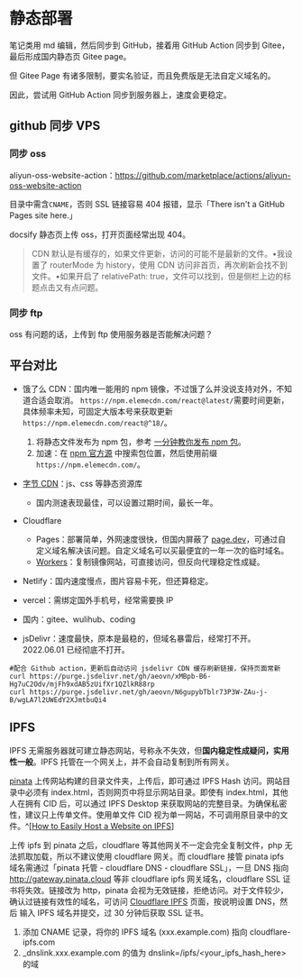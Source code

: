 # 静态部署

笔记类用 md 编辑，然后同步到 GitHub，接着用 GitHub Action 同步到 Gitee，最后形成国内静态页 Gitee page。

但 Gitee Page 有诸多限制，要实名验证，而且免费版是无法自定义域名的。

因此，尝试用 GitHub Action 同步到服务器上，速度会更稳定。

## github 同步 VPS

### 同步 oss

aliyun-oss-website-action：<https://github.com/marketplace/actions/aliyun-oss-website-action>

目录中需含`CNAME`，否则 SSL 链接容易 404 报错，显示「There isn't a GitHub Pages site here.」

docsify 静态页上传 oss，打开页面经常出现 404。

> CDN 默认是有缓存的，如果文件更新，访问的可能不是最新的文件。•我设置了 routerMode 为 history，使用 CDN 访问非首页，再次刷新会找不到文件。•如果开启了 relativePath: true，文件可以找到，但是侧栏上边的标题点击又有点问题。

### 同步 ftp

oss 有问题的话，上传到 ftp 使用服务器是否能解决问题？

## 平台对比

* 饿了么 CDN：国内唯一能用的 npm 镜像，不过饿了么并没说支持对外，不知道合适会取消。
  `https://npm.elemecdn.com/react@latest/`需要时间更新，具体频率未知，可固定大版本号来获取更新`https://npm.elemecdn.com/react@^18/`。
  1. 将静态文件发布为 npm 包，参考 [一分钟教你发布 npm 包](https://segmentfault.com/a/1190000023075167)。
  2. 加速：在 [npm 官方源](https://www.npmjs.com/) 中搜索包位置，然后使用前缀`https://npm.elemecdn.com/`。
* [字节 CDN](https://cdn.bytedance.com/)：js、css 等静态资源库
  * 国内测速表现最佳，可以设置过期时间，最长一年。
* Cloudflare
  * Pages：部署简单，外网速度很快，但国内屏蔽了 [page.dev](http://page.dev)，可通过自定义域名解决该问题。自定义域名可以买最便宜的一年一次的临时域名。
  * [Workers](https://www.notion.so/CloudFlare-Workers-a42b27820baf433b8ee45e71bd508f4a)：复制镜像网站，可直接访问，但反向代理稳定性成疑。
* Netlify：国内速度慢点，图片容易卡死，但还算稳定。
* vercel：需绑定国外手机号，经常需要换 IP
* 国内：gitee、wulihub、coding

* jsDelivr：速度最快，原本是最稳的，但域名暴雷后，经常打不开。2022.06.01 已经彻底不打开。

```shell
#配合 Github action，更新后自动访问 jsdelivr CDN 缓存刷新链接，保持页面常新
curl https://purge.jsdelivr.net/gh/aeovn/xMBpb-B6-Hg7uC2Odv/mjFh9xdAB5zUifXr1QZlkR88rp
curl https://purge.jsdelivr.net/gh/aeovn/N6gupybTblr73P3W-ZAu-j-B/wgLA7l2UWEdY2XJmtbuQi4
```

## IPFS

IPFS 无需服务器就可建立静态网站，号称永不失效，但**国内稳定性成疑问，实用性一般**。IPFS 托管在一个网关上，并不会自动复制到所有网关。

[pinata](https://pinata.cloud/) 上传网站构建的目录文件夹，上传后，即可通过 IPFS Hash 访问。网站目录中必须有 index.html，否则网页中将显示网站目录。即使有 index.html，其他人在拥有 CID 后，可以通过 IPFS Desktop 来获取网站的完整目录。为确保私密性，建议只上传单文件。使用单文件 CID 视为单一网站，不可调用原目录中的文件。^[[How to Easily Host a Website on IPFS](https://medium.com/pinata/how-to-easily-host-a-website-on-ipfs-9d842b5d6a01)]

上传 ipfs 到 pinata 之后，cloudflare 等其他网关不一定会完全复制文件，php 无法抓取加载，所以不建议使用 cloudflare 网关。而 cloudflare 接管 pinata ipfs 域名需通过「pinata 托管 - cloudflare DNS - cloudflare SSL」，一旦 DNS 指向 <http://gateway.pinata.cloud> 等非 cloudflare ipfs 网关域名，cloudflare SSL 证书将失效。链接改为 http，pinata 会视为无效链接，拒绝访问。对于文件较少，确认过链接有效性的域名，可访问 [Cloudflare IPFS](https://www.cloudflare.com/zh-cn/distributed-web-gateway/) 页面，按说明设置 DNS，然后 输入 IPFS 域名并提交，过 30 分钟后获取 SSL 证书。

1. 添加 CNAME 记录，将你的 IPFS 域名 (xxx.example.com) 指向 cloudflare-ipfs.com
2. _dnslink.xxx.example.com 的值为 dnslink=/ipfs/<your_ipfs_hash_here> 的域
